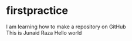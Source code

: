 # firstpractice
I am learning how to make a repository on GitHub
<br>
This is Junaid Raza Hello world 
